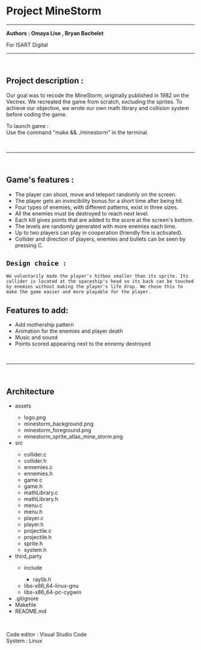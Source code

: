 # Project MineStorm
<hr />

**Authors : Omaya Lise , Bryan Bachelet**

For ISART Digital

<hr /><br />

## **Project description :**

Our goal was to recode the MineStorm, originally published in 1982 on the Vectrex. We recreated the game from scratch, excluding the sprites. To achieve our objective, we wrote our own math library and collision system before coding the game. 

To launch game : 
<br />Use the command "make && ./minestorm" in the terminal.

<br /><hr /><br />

## **Game's features :**
<ul>
<li>The player can shoot, move and teleport randomly on the screen.
<li>The player gets an invincibility bonus for a short time after being hit.
<li>Four types of enemies, with different patterns, exist in three sizes.
<li>All the enemies must be destroyed to reach next level.
<li>Each kill gives points that are added to the score at the screen's bottom. 
<li>The levels are randomly generated with more enemies each time. 
<li>Up to two players can play in cooperation (friendly fire is activated).
<li>Collider and direction of players, enemies and bullets can be seen by pressing C.</ul>

##  **`Design choice :`**  
`We voluntarily made the player's hitbox smaller than its sprite. Its collider is located at the spaceship's head so its back can be touched by enemies without making the player's life drop. We chose this to make the game easier and more playable for the player.`

##  **Features to add:**
<ul>
<li>Add mothership pattern
<li>Animation for the enemies and player death
<li>Music and sound
<li>Points scored appearing next to the ennemy destroyed
</ul><br />
<hr /><br />

## **Architecture**
<ul>
<li>assets</li><ul>
    <li>logo.png</li>
    <li>minestorm_background.png</li>
    <li>minestorm_foreground.png</li>
    <li>minestorm_sprite_atlas_mine_storm.png</li>
    </ul>
<li>src</li><ul>
      <li>collider.c</li>
      <li>collider.h</li>
      <li>ennemies.c</li>
      <li>ennemies.h</li>
      <li>game.c</li>
      <li>game.h</li>
      <li>mathLibrary.c</li>
      <li>mathLibrary.h</li>
      <li>menu.c</li>
      <li>menu.h</li>
      <li>player.c</li>
      <li>player.h</li>
      <li>projectile.c</li>
      <li>projectile.h</li>
      <li>sprite.h</li>
      <li>system.h</li>
</ul>
<li>third_party</li><ul>
      <li>include</li><ul>
      <li>raylib.h</li></ul>
      <li>libs-x86_64-linux-gnu</li>
      <li>libs-x86_64-pc-cygwin</li>
      </ul>
<li>.gitignore</li>
<li>Makefile</li>
<li>README.md</li>
</ul><br />

Code editor : Visual Studio Code
<br />
System : Linux

